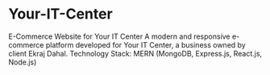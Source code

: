# Your-IT-Center
E-Commerce Website for Your IT Center A modern and responsive e-commerce platform developed for Your IT Center, a business owned by client Ekraj Dahal.  Technology Stack: MERN (MongoDB, Express.js, React.js, Node.js)
